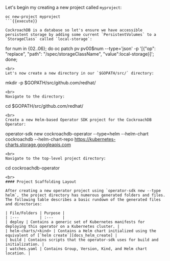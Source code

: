 Let's begin my creating a new project called `myproject`:

```
oc new-project myproject
```{{execute}}

CockroachDB is a database so let's ensure we have accessible persistent storage by adding some current `PersistentVolumes` to a `StorageClass` called `local-storage`:

```
for num in {02..06}; do oc patch pv pv00$num --type='json' -p '[{"op": "replace", "path": "/spec/storageClassName", "value":local-storage}]'; done;
```{{execute}}
<br>
Let's now create a new directory in our `$GOPATH/src/` directory:

```
mkdir -p $GOPATH/src/github.com/redhat/
```{{execute}}
<br>
Navigate to the directory:

```
cd $GOPATH/src/github.com/redhat/
```{{execute}}
<br>
Create a new Helm-based Operator SDK project for the CockroachDB Operator:

```
operator-sdk new cockroachdb-operator --type=helm --helm-chart cockroachdb --helm-chart-repo https://kubernetes-charts.storage.googleapis.com
```{{execute}}
<br>
Navigate to the top-level project directory:

```
cd cockroachdb-operator
```{{execute}}
<br>
#### Project Scaffolding Layout

After creating a new operator project using `operator-sdk new --type helm`, the project directory has numerous generated folders and files. The following table describes a basic rundown of the generated files and directories:

| File/Folders | Purpose |
| :---         | :---    |
| deploy | Contains a generic set of Kubernetes manifests for deploying this operator on a Kubernetes cluster. |
| helm-charts/<kind> | Contains a Helm chart initialized using the equivalent of [`helm create`][docs_helm_create] |
| build | Contains scripts that the operator-sdk uses for build and initialization. |
| watches.yaml | Contains Group, Version, Kind, and Helm chart location. |
